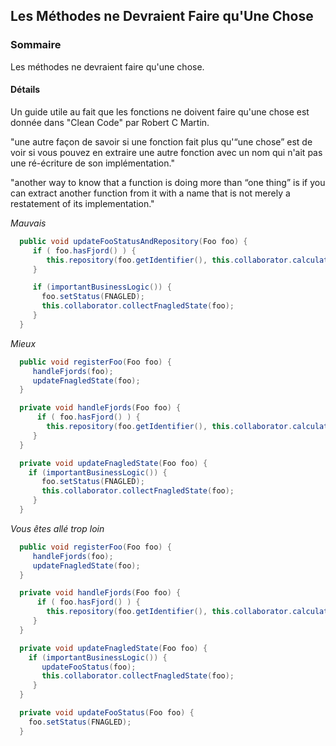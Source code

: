 ## Les Méthodes ne Devraient Faire qu'Une Chose

### Sommaire

Les méthodes ne devraient faire qu'une chose.

#### Détails

Un guide utile au fait que les fonctions ne doivent faire qu'une chose est donnée dans "Clean Code" par Robert C Martin.

"une autre façon de savoir si une fonction fait plus qu'“une chose” est de voir si vous pouvez en extraire une autre fonction avec un nom qui n'ait pas une ré-écriture de son implémentation."

"another way to know that a function is doing more than “one thing” is if you can extract another function from it with a name that is not merely a restatement of its implementation."

*Mauvais*

```java
  public void updateFooStatusAndRepository(Foo foo) {
     if ( foo.hasFjord() ) {
        this.repository(foo.getIdentifier(), this.collaborator.calculate(foo));
     }

     if (importantBusinessLogic()) {
       foo.setStatus(FNAGLED);
       this.collaborator.collectFnagledState(foo);
     }
  }
```

*Mieux*

```java
  public void registerFoo(Foo foo) {
     handleFjords(foo);
     updateFnagledState(foo);
  }

  private void handleFjords(Foo foo) {
      if ( foo.hasFjord() ) {
        this.repository(foo.getIdentifier(), this.collaborator.calculate(foo));
     }
  }

  private void updateFnagledState(Foo foo) {
    if (importantBusinessLogic()) {
       foo.setStatus(FNAGLED);
       this.collaborator.collectFnagledState(foo);
     }
  }
```

*Vous êtes allé trop loin*

```java
  public void registerFoo(Foo foo) {
     handleFjords(foo);
     updateFnagledState(foo);
  }

  private void handleFjords(Foo foo) {
      if ( foo.hasFjord() ) {
        this.repository(foo.getIdentifier(), this.collaborator.calculate(foo));
     }
  }

  private void updateFnagledState(Foo foo) {
    if (importantBusinessLogic()) {
       updateFooStatus(foo);
       this.collaborator.collectFnagledState(foo);
     }
  }

  private void updateFooStatus(Foo foo) {
    foo.setStatus(FNAGLED);
  }
```
